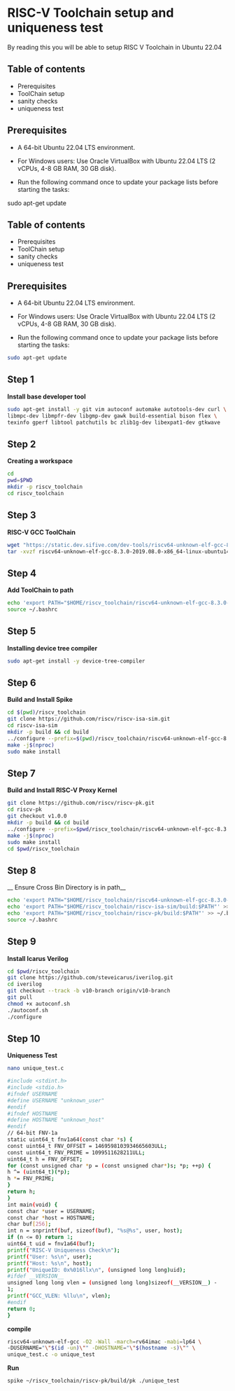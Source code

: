 
# RISC-V Toolchain setup and uniqueness test

By reading this you will be able to setup RISC V Toolchain in Ubuntu 22.04



## Table of contents

 - Prerequisites
 - ToolChain setup 
 - sanity checks
 - uniqueness test
## Prerequisites
 - A 64-bit Ubuntu 22.04     LTS environment.

 - For Windows users: Use Oracle VirtualBox with Ubuntu 22.04 LTS (2 vCPUs, 4-8 GB RAM, 30 GB disk).

 - Run the following command once to update your package lists before starting the tasks:
 
sudo apt-get update

## Table of contents

 - Prerequisites
 - ToolChain setup 
 - sanity checks
 - uniqueness test
## Prerequisites
 - A 64-bit Ubuntu 22.04     LTS environment.

 - For Windows users: Use Oracle VirtualBox with Ubuntu 22.04 LTS (2 vCPUs, 4-8 GB RAM, 30 GB disk).

 - Run the following command once to update your package lists before starting the tasks:
 ```bash
sudo apt-get update
```
## Step 1
__Install base developer tool__
```bash
sudo apt-get install -y git vim autoconf automake autotools-dev curl \
libmpc-dev libmpfr-dev libgmp-dev gawk build-essential bison flex \
texinfo gperf libtool patchutils bc zlib1g-dev libexpat1-dev gtkwave
```
## Step 2
__Creating a workspace__
```bash
cd
pwd=$PWD
mkdir -p riscv_toolchain
cd riscv_toolchain
```
## Step 3
__RISC-V GCC ToolChain__
```bash
wget "https://static.dev.sifive.com/dev-tools/riscv64-unknown-elf-gcc-8.3.0-2019.08.0-x86_64-linux-ubuntu14.tar.gz"
tar -xvzf riscv64-unknown-elf-gcc-8.3.0-2019.08.0-x86_64-linux-ubuntu14.tar.gz
```
## Step 4
__Add ToolChain to path__
```bash
echo 'export PATH="$HOME/riscv_toolchain/riscv64-unknown-elf-gcc-8.3.0-2019.08.0-x86_64-linux-ubuntu14/bin:$PATH"' >> ~/.bashrc
source ~/.bashrc
```
## Step 5
__Installing device tree compiler__
```bash
sudo apt-get install -y device-tree-compiler
```
## Step 6
__Build and Install Spike__
```bash
cd $(pwd)/riscv_toolchain
git clone https://github.com/riscv/riscv-isa-sim.git
cd riscv-isa-sim
mkdir -p build && cd build
../configure --prefix=$(pwd)/riscv_toolchain/riscv64-unknown-elf-gcc-8.3.0-2019.08.0-x86_64-linux-ubuntu14
make -j$(nproc)
sudo make install
```
## Step 7
__Build and Install RISC-V Proxy Kernel__
```bash
git clone https://github.com/riscv/riscv-pk.git
cd riscv-pk
git checkout v1.0.0 
mkdir -p build && cd build
../configure --prefix=$pwd/riscv_toolchain/riscv64-unknown-elf-gcc-8.3.0-2019.08.0-x86_64-linux-ubuntu14 --host=riscv64-unknown-elf
make -j$(nproc)
sudo make install
cd $pwd/riscv_toolchain
```
## Step 8
__ Ensure Cross Bin Directory is in path__
```bash
echo 'export PATH="$HOME/riscv_toolchain/riscv64-unknown-elf-gcc-8.3.0-2019.08.0-x86_64-linux-ubuntu14/bin:$PATH"' >> ~/.bashrc
echo 'export PATH="$HOME/riscv_toolchain/riscv-isa-sim/build:$PATH"' >> ~/.bashrc
echo 'export PATH="$HOME/riscv_toolchain/riscv-pk/build:$PATH"' >> ~/.bashrc
source ~/.bashrc
```
## Step 9
__Install Icarus Verilog__
```bash
cd $pwd/riscv_toolchain
git clone https://github.com/steveicarus/iverilog.git
cd iverilog
git checkout --track -b v10-branch origin/v10-branch
git pull
chmod +x autoconf.sh
./autoconf.sh
./configure
```
## Step 10
__Uniqueness Test__
```bash
nano unique_test.c

#include <stdint.h>
#include <stdio.h>
#ifndef USERNAME
#define USERNAME "unknown_user"
#endif
#ifndef HOSTNAME
#define HOSTNAME "unknown_host"
#endif
// 64-bit FNV-1a
static uint64_t fnv1a64(const char *s) {
const uint64_t FNV_OFFSET = 1469598103934665603ULL;
const uint64_t FNV_PRIME = 1099511628211ULL;
uint64_t h = FNV_OFFSET;
for (const unsigned char *p = (const unsigned char*)s; *p; ++p) {
h ^= (uint64_t)(*p);
h *= FNV_PRIME;
}
return h;
}
int main(void) {
const char *user = USERNAME;
const char *host = HOSTNAME;
char buf[256];
int n = snprintf(buf, sizeof(buf), "%s@%s", user, host);
if (n <= 0) return 1;
uint64_t uid = fnv1a64(buf);
printf("RISC-V Uniqueness Check\n");
printf("User: %s\n", user);
printf("Host: %s\n", host);
printf("UniqueID: 0x%016llx\n", (unsigned long long)uid);
#ifdef __VERSION__
unsigned long long vlen = (unsigned long long)sizeof(__VERSION__) -
1;
printf("GCC_VLEN: %llu\n", vlen);
#endif
return 0;
}
```
__compile__
```bash
riscv64-unknown-elf-gcc -O2 -Wall -march=rv64imac -mabi=lp64 \
-DUSERNAME="\"$(id -un)\"" -DHOSTNAME="\"$(hostname -s)\"" \
unique_test.c -o unique_test
```
__Run__
```bash
spike ~/riscv_toolchain/riscv-pk/build/pk ./unique_test
```

